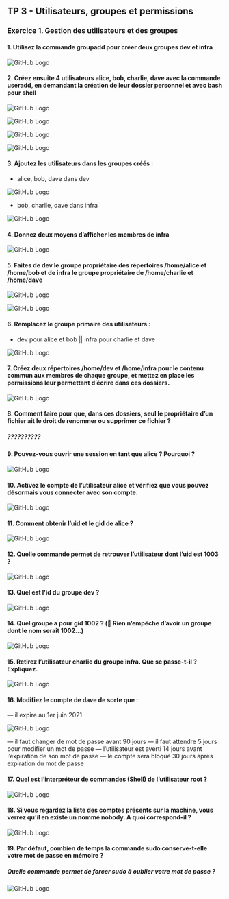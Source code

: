 ## TP 3 - Utilisateurs, groupes et permissions

### Exercice 1. Gestion des utilisateurs et des groupes

#### 1. Utilisez la commande groupadd pour créer deux groupes dev et infra

![GitHub Logo](/assets/ex1.1.png)

#### 2. Créez ensuite 4 utilisateurs alice, bob, charlie, dave avec la commande useradd, en demandant la création de leur dossier personnel et avec bash pour shell

![GitHub Logo](/assets/ex1.2.a.png)

![GitHub Logo](/assets/ex1.2.b.png)

![GitHub Logo](/assets/ex1.2.c.png)

![GitHub Logo](/assets/ex1.2.d.png)


#### 3. Ajoutez les utilisateurs dans les groupes créés :
- alice, bob, dave dans dev

![GitHub Logo](/assets/ex1.3.1.png)

- bob, charlie, dave dans infra

![GitHub Logo](/assets/ex1.3.2.png)

#### 4. Donnez deux moyens d’afficher les membres de infra

![GitHub Logo](/assets/ex1.4.png)

#### 5. Faites de dev le groupe propriétaire des répertoires /home/alice et /home/bob et de infra le groupe propriétaire de /home/charlie et /home/dave

![GitHub Logo](/assets/ex1.5.1.png)

![GitHub Logo](/assets/ex1.5.2.png)

#### 6. Remplacez le groupe primaire des utilisateurs :

- dev pour alice et bob || infra pour charlie et dave

![GitHub Logo](/assets/ex1.6.png)

#### 7. Créez deux répertoires /home/dev et /home/infra pour le contenu commun aux membres de chaque groupe, et mettez en place les permissions leur permettant d’écrire dans ces dossiers.

![GitHub Logo](/assets/ex1.7.png)

#### 8. Comment faire pour que, dans ces dossiers, seul le propriétaire d’un fichier ait le droit de renommer ou supprimer ce fichier ?

##### ??????????

#### 9. Pouvez-vous ouvrir une session en tant que alice ? Pourquoi ?

![GitHub Logo](/assets/ex1.9.png)

#### 10. Activez le compte de l’utilisateur alice et vérifiez que vous pouvez désormais vous connecter avec son compte.

![GitHub Logo](/assets/ex1.10.png)

#### 11. Comment obtenir l’uid et le gid de alice ?

![GitHub Logo](/assets/ex1.11.png)

#### 12. Quelle commande permet de retrouver l’utilisateur dont l’uid est 1003 ?

![GitHub Logo](/assets/ex1.12.png)

#### 13. Quel est l’id du groupe dev ?

![GitHub Logo](/assets/ex1.13.png)

#### 14. Quel groupe a pour gid 1002 ? ( Rien n’empêche d’avoir un groupe dont le nom serait 1002...)

![GitHub Logo](/assets/ex1.14.png)

#### 15. Retirez l’utilisateur charlie du groupe infra. Que se passe-t-il ? Expliquez.

![GitHub Logo](/assets/ex1.15.png)

#### 16. Modifiez le compte de dave de sorte que :

— il expire au 1er juin 2021

![GitHub Logo](/assets/ex1.16.1.png)

— il faut changer de mot de passe avant 90 jours
— il faut attendre 5 jours pour modifier un mot de passe
— l’utilisateur est averti 14 jours avant l’expiration de son mot de passe
— le compte sera bloqué 30 jours après expiration du mot de passe

#### 17. Quel est l’interpréteur de commandes (Shell) de l’utilisateur root ?

![GitHub Logo](/assets/ex1.17.png)

#### 18. Si vous regardez la liste des comptes présents sur la machine, vous verrez qu’il en existe un nommé nobody. A quoi correspond-il ?

![GitHub Logo](/assets/ex1.18.png)

#### 19. Par défaut, combien de temps la commande sudo conserve-t-elle votre mot de passe en mémoire ?


##### Quelle commande permet de forcer sudo à oublier votre mot de passe ?

![GitHub Logo](/assets/ex1.19.png)
